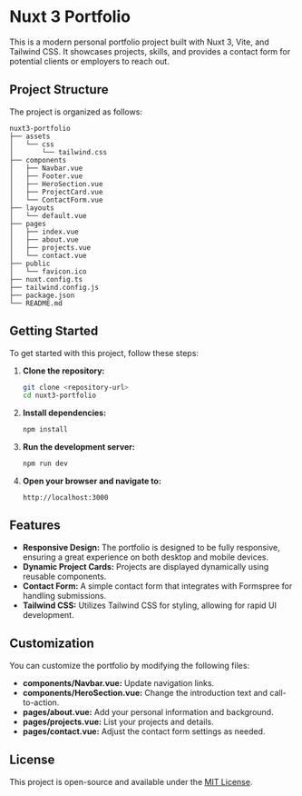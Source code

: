 # Nuxt 3 Portfolio

This is a modern personal portfolio project built with Nuxt 3, Vite, and Tailwind CSS. It showcases projects, skills, and provides a contact form for potential clients or employers to reach out.

## Project Structure

The project is organized as follows:

```
nuxt3-portfolio
├── assets
│   └── css
│       └── tailwind.css
├── components
│   ├── Navbar.vue
│   ├── Footer.vue
│   ├── HeroSection.vue
│   ├── ProjectCard.vue
│   └── ContactForm.vue
├── layouts
│   └── default.vue
├── pages
│   ├── index.vue
│   ├── about.vue
│   ├── projects.vue
│   └── contact.vue
├── public
│   └── favicon.ico
├── nuxt.config.ts
├── tailwind.config.js
├── package.json
└── README.md
```

## Getting Started

To get started with this project, follow these steps:

1. **Clone the repository:**
   ```bash
   git clone <repository-url>
   cd nuxt3-portfolio
   ```

2. **Install dependencies:**
   ```bash
   npm install
   ```

3. **Run the development server:**
   ```bash
   npm run dev
   ```

4. **Open your browser and navigate to:**
   ```
   http://localhost:3000
   ```

## Features

- **Responsive Design:** The portfolio is designed to be fully responsive, ensuring a great experience on both desktop and mobile devices.
- **Dynamic Project Cards:** Projects are displayed dynamically using reusable components.
- **Contact Form:** A simple contact form that integrates with Formspree for handling submissions.
- **Tailwind CSS:** Utilizes Tailwind CSS for styling, allowing for rapid UI development.

## Customization

You can customize the portfolio by modifying the following files:

- **components/Navbar.vue:** Update navigation links.
- **components/HeroSection.vue:** Change the introduction text and call-to-action.
- **pages/about.vue:** Add your personal information and background.
- **pages/projects.vue:** List your projects and details.
- **pages/contact.vue:** Adjust the contact form settings as needed.

## License

This project is open-source and available under the [MIT License](LICENSE).